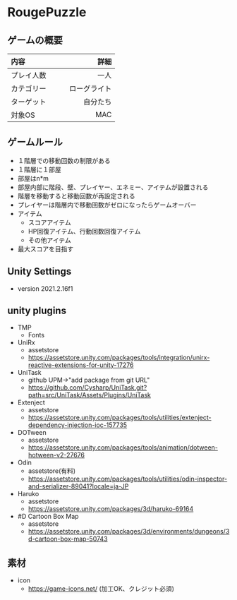 # RougePuzzle

## ゲームの概要

|内容    |詳細           |
|:----------|-------------:|
|プレイ人数　|           一人|
|カテゴリー　|　  ローグライト|
|ターゲット  |        自分たち|
|対象OS     | MAC|

## ゲームルール

- １階層での移動回数の制限がある
- １階層に１部屋
- 部屋はn*m
- 部屋内部に階段、壁、プレイヤー、エネミー、アイテムが設置される
- 階層を移動すると移動回数が再設定される
- プレイヤーは階層内で移動回数がゼロになったらゲームオーバー
- アイテム
  - スコアアイテム
  - HP回復アイテム、行動回数回復アイテム
  - その他アイテム 
- 最大スコアを目指す

## Unity Settings

- version 2021.2.16f1

## unity plugins
* TMP
  * Fonts
* UniRx 
  * assetstore
  * https://assetstore.unity.com/packages/tools/integration/unirx-reactive-extensions-for-unity-17276
* UniTask
  * github UPM->"add package from git URL"
  * https://github.com/Cysharp/UniTask.git?path=src/UniTask/Assets/Plugins/UniTask
* Extenject
  * assetstore
  * https://assetstore.unity.com/packages/tools/utilities/extenject-dependency-injection-ioc-157735
* DOTween
  * assetstore
  * https://assetstore.unity.com/packages/tools/animation/dotween-hotween-v2-27676
* Odin
  * assetstore(有料)
  * https://assetstore.unity.com/packages/tools/utilities/odin-inspector-and-serializer-89041?locale=ja-JP
* Haruko
  * assetstore
  * https://assetstore.unity.com/packages/3d/haruko-69164
* #D Cartoon Box Map
  * assetstore
  * https://assetstore.unity.com/packages/3d/environments/dungeons/3d-cartoon-box-map-50743

## 素材
* icon
  * https://game-icons.net/ (加工OK、クレジット必須)